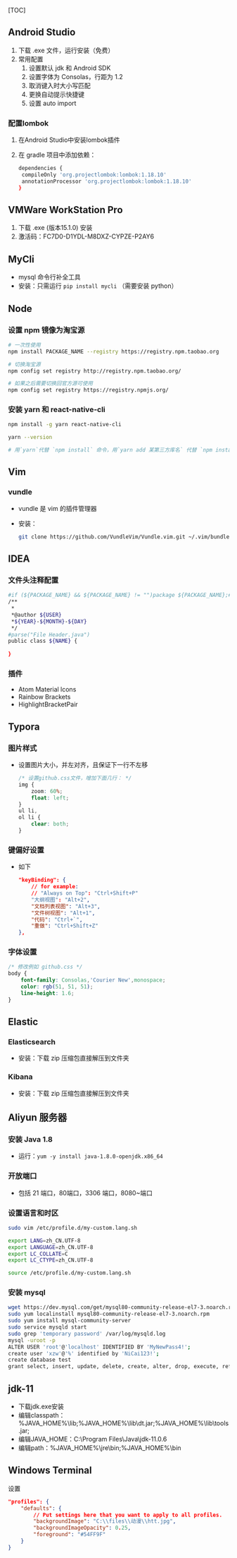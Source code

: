 [TOC]

## Android Studio

1. 下载 .exe 文件，运行安装（免费）
2. 常用配置
   1. 设置默认 jdk 和 Android SDK
   2. 设置字体为 Consolas，行距为 1.2
   3. 取消键入时大小写匹配
   4. 更换自动提示快捷键
   5. 设置 auto import

### 配置lombok

1. 在Android Studio中安装lombok插件

2. 在 gradle 项目中添加依赖：

   ```sh
   dependencies {
   	compileOnly 'org.projectlombok:lombok:1.18.10'
   	annotationProcessor 'org.projectlombok:lombok:1.18.10'
   }
   ```

   



## VMWare WorkStation Pro

1. 下载 .exe (版本15.1.0) 安装
2. 激活码：FC7D0-D1YDL-M8DXZ-CYPZE-P2AY6



## MyCli

- mysql 命令行补全工具
- 安装：只需运行 `pip install mycli` （需要安装 python）



## Node

### 设置 npm 镜像为淘宝源

```sh
# 一次性使用
npm install PACKAGE_NAME --registry https://registry.npm.taobao.org

# 切换淘宝源
npm config set registry http://registry.npm.taobao.org/

# 如果之后需要切换回官方源可使用 
npm config set registry https://registry.npmjs.org/
```

### 安装 yarn 和 react-native-cli

```sh
npm install -g yarn react-native-cli

yarn --version

# 用`yarn`代替 `npm install` 命令，用`yarn add 某第三方库名` 代替 `npm install 某第三方库名`
```



## Vim

### vundle

- vundle 是 vim 的插件管理器

- 安装：

  ```sh
  git clone https://github.com/VundleVim/Vundle.vim.git ~/.vim/bundle/Vundle.vim
  ```




## IDEA

### 文件头注释配置

```sh
#if (${PACKAGE_NAME} && ${PACKAGE_NAME} != "")package ${PACKAGE_NAME};#end
/**
 *
 *@author ${USER}
 *${YEAR}-${MONTH}-${DAY}
 */
#parse("File Header.java")
public class ${NAME} {
    
}
```

### 插件

- Atom Material lcons
- Rainbow Brackets
- HighlightBracketPair



## Typora

### 图片样式

- 设置图片大小，并左对齐，且保证下一行不左移

  ```css
  /* 设置github.css文件，增加下面几行： */
  img {
      zoom: 60%;
      float: left;
  }
  ul li,
  ol li {
      clear: both;
  }
  ```

### 键偏好设置

- 如下

  ```json
  "keyBinding": {
      // for example: 
      // "Always on Top": "Ctrl+Shift+P"
      "大纲视图": "Alt+2",
      "文档列表视图": "Alt+3",
      "文件树视图": "Alt+1",
      "代码": "Ctrl+`",
      "重做": "Ctrl+Shift+Z"
  },
  ```


### 字体设置

```css
/* 修改例如 github.css */
body {
	font-family: Consolas,'Courier New',monospace;
	color: rgb(51, 51, 51);
	line-height: 1.6;
}
```




## Elastic

### Elasticsearch

- 安装：下载 zip 压缩包直接解压到文件夹

### Kibana

- 安装：下载 zip 压缩包直接解压到文件夹



## Aliyun 服务器

### 安装 Java 1.8 

- 运行：`yum -y install java-1.8.0-openjdk.x86_64`

### 开放端口

- 包括 21 端口，80端口，3306 端口，8080~端口

### 设置语言和时区

```sh
sudo vim /etc/profile.d/my-custom.lang.sh

export LANG=zh_CN.UTF-8
export LANGUAGE=zh_CN.UTF-8
export LC_COLLATE=C
export LC_CTYPE=zh_CN.UTF-8

source /etc/profile.d/my-custom.lang.sh
```

### 安装 mysql

```sh
wget https://dev.mysql.com/get/mysql80-community-release-el7-3.noarch.rpm
sudo yum localinstall mysql80-community-release-el7-3.noarch.rpm
sudo yum install mysql-community-server
sudo service mysqld start
sudo grep 'temporary password' /var/log/mysqld.log
mysql -uroot -p
ALTER USER 'root'@'localhost' IDENTIFIED BY 'MyNewPass4!';
create user 'xzw'@'%' identified by 'NiCai123!';
create database test
grant select, insert, update, delete, create, alter, drop, execute, references on test.* to "xzw"@"%";
```



## jdk-11

- 下载jdk.exe安装
- 编辑classpath：%JAVA_HOME%\lib;%JAVA_HOME%\lib\dt.jar;%JAVA_HOME%\lib\tools.jar;
- 编辑JAVA_HOME：C:\Program Files\Java\jdk-11.0.6
- 编辑path：%JAVA_HOME%\jre\bin;%JAVA_HOME%\bin



## Windows Terminal

设置

```json
"profiles": {
    "defaults": {
        // Put settings here that you want to apply to all profiles.
        "backgroundImage": "C:\\files\\动漫\\htt.jpg",
        "backgroundImageOpacity": 0.25,
        "foreground": "#54FF9F"
    }
}
```























